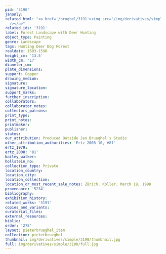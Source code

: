 ```yaml
---
pid: '3190'
janonly: 
related_html: "<a href='/brughel/3191'><img src='/img/derivatives/simple/3191/thumbnail.jpg'
  /></a>"
related_ids: '3191'
label: Forest Landscape with Deer Hunting
object_type: Painting
genre: Landscape
tags: Hunting Deer Dog Forest
realdate: 1593-1596
height_cm: '13.5'
width_cm: '17'
diameter_cm: 
plate_dimensions: 
support: Copper
drawing_medium: 
signature: 
signature_location: 
support_marks: 
further_inscription: 
collaborators: 
collaborator_notes: 
collectors_patrons: 
print_type: 
print_notes: 
printmaker: 
publisher: 
states: 
our_attribution: Produced Outside Jan Brueghel's Studio
other_attribution_authorities: 'Ertz 2008-10, #81'
ertz_1979: 
ertz_2008: '81'
bailey_walker: 
hollstein_no: 
collection_type: Private
location_country: 
location_city: 
location_collection: 
location_or_most_recent_sale_notes: Zürich, Koller, March 19, 1998
provenance: '5234'
bibliography: 
exhibition_history: 
related_works: '3191'
copies_and_variants: 
curatorial_files: 
external_resources: 
biblio: 
order: '278'
layout: pieterbrueghel_item
collection: pieterbrueghel
thumbnail: img/derivatives/simple/3190/thumbnail.jpg
full: img/derivatives/simple/3190/full.jpg
---
```

